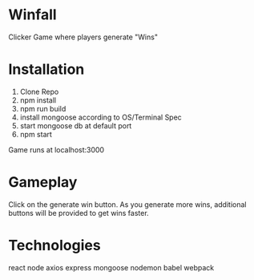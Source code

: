 # Winfall
Clicker Game where players generate "Wins"

# Installation

1. Clone Repo
2. npm install
3. npm run build
4. install mongoose according to OS/Terminal Spec
5. start mongoose db at default port
6. npm start

Game runs at localhost:3000

# Gameplay
Click on the generate win button. As you generate more wins, additional buttons will be provided to get wins faster.

# Technologies
react
node
axios
express
mongoose
nodemon
babel
webpack
